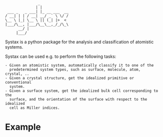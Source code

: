 ```text
               _
              | |
 ___ _   _ ___| |_ __ ___  __
/ __| | | / __| __/ _` \ \/ /
\__ \ |_| \__ \ || (_| |>  <
|___/\__, |___/\__\__,_/_/\_\
      __/ |
     |___/
```
Systax is a python package for the analysis and classification of atomistic
systems.

Systax can be used e.g. to perform the following tasks:

    - Given an atomistic system, automatically classify it to one of the
      predetermined system types, such as surface, molecule, atom, crystal, ..
    - Given a crystal structure, get the idealized primitive or conventional
      system.
    - Given a surface system, get the idealized bulk cell corresponding to the
      surface, and the orientation of the surface with respect to the idealized
      cell as Miller indices.

# Example
```python
```
